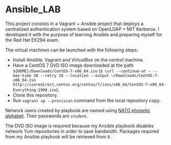 # Ansible_LAB

This project consists in a Vagrant + Ansible project that deploys a centralized authentication system based on OpenLDAP + MIT Kerberos. I developed it with the purpose of learning Ansible and preparing myself for the Red Hat EX294 exam.

The virtual machines can be launched with the following steps:

* Install Ansible, Vagrant and VirtualBox on the control machine.
* Have a CentOS 7 DVD ISO image downloaded at the path `${HOME}/Downloads/CentOS-7-x86_64.iso` (`$ curl --continue-at - --max-time 30 --retry 10 --location --output ~/Downloads/CentOS-7-x86_64.iso http://isoredirect.centos.org/centos/7/isos/x86_64/CentOS-7-x86_64-Everything-1908.iso`).
* Clone this repository.
* Run `vagrant up --provision` command from the local repository copy.

Network users created by playbook are named using [NATO phonetic alphabet](https://en.wikipedia.org/wiki/NATO_phonetic_alphabet). Their passwords are `student`.

The DVD ISO image is required because my Ansible playbook disables network Yum repositories in order to save bandwidth. Packages required from my Ansible playbook will be retrieved from it.

